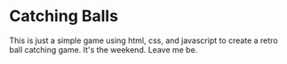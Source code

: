# Catching Balls
This is just a simple game using html, css, and javascript to create a retro ball catching game. 
It's the weekend. Leave me be. 

